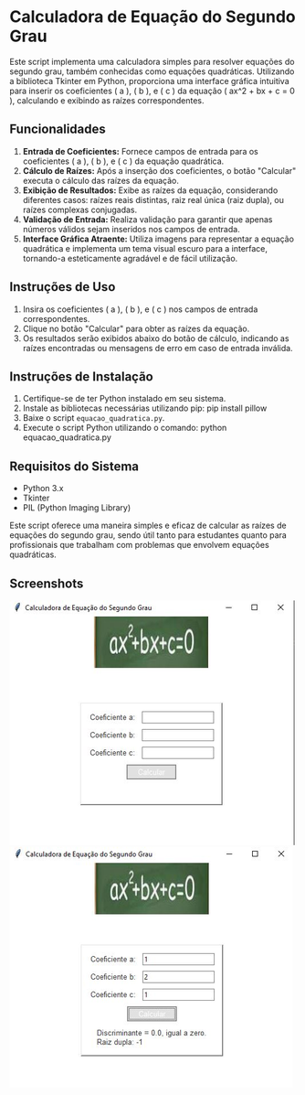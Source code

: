 # Calculadora de Equação do Segundo Grau

Este script implementa uma calculadora simples para resolver equações do segundo grau, também conhecidas como equações quadráticas. Utilizando a biblioteca Tkinter em Python, proporciona uma interface gráfica intuitiva para inserir os coeficientes \( a \), \( b \), e \( c \) da equação \( ax^2 + bx + c = 0 \), calculando e exibindo as raízes correspondentes.

## Funcionalidades

1. **Entrada de Coeficientes:** Fornece campos de entrada para os coeficientes \( a \), \( b \), e \( c \) da equação quadrática.
2. **Cálculo de Raízes:** Após a inserção dos coeficientes, o botão "Calcular" executa o cálculo das raízes da equação.
3. **Exibição de Resultados:** Exibe as raízes da equação, considerando diferentes casos: raízes reais distintas, raiz real única (raiz dupla), ou raízes complexas conjugadas.
4. **Validação de Entrada:** Realiza validação para garantir que apenas números válidos sejam inseridos nos campos de entrada.
5. **Interface Gráfica Atraente:** Utiliza imagens para representar a equação quadrática e implementa um tema visual escuro para a interface, tornando-a esteticamente agradável e de fácil utilização.

## Instruções de Uso

1. Insira os coeficientes \( a \), \( b \), e \( c \) nos campos de entrada correspondentes.
2. Clique no botão "Calcular" para obter as raízes da equação.
3. Os resultados serão exibidos abaixo do botão de cálculo, indicando as raízes encontradas ou mensagens de erro em caso de entrada inválida.

## Instruções de Instalação

1. Certifique-se de ter Python instalado em seu sistema.
2. Instale as bibliotecas necessárias utilizando pip:
pip install pillow
3. Baixe o script `equacao_quadratica.py`.
4. Execute o script Python utilizando o comando:
python equacao_quadratica.py

## Requisitos do Sistema

- Python 3.x
- Tkinter
- PIL (Python Imaging Library)

Este script oferece uma maneira simples e eficaz de calcular as raízes de equações do segundo grau, sendo útil tanto para estudantes quanto para profissionais que trabalham com problemas que envolvem equações quadráticas.

## Screenshots

![Descrição da imagem opcional](imagem1.JPG)
![Descrição da imagem opcional](imagem2.JPG)
